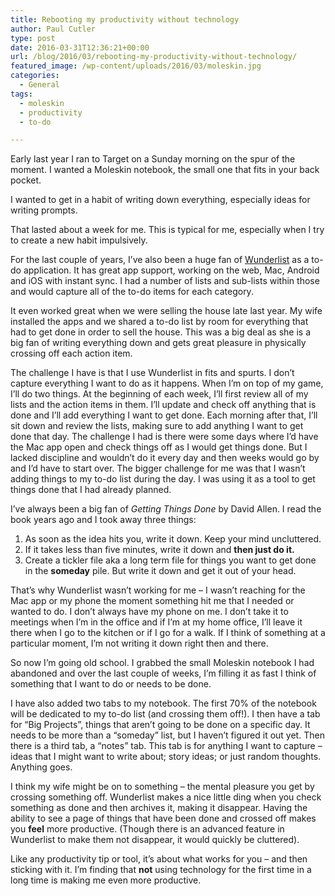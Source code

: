 ```yaml
---
title: Rebooting my productivity without technology
author: Paul Cutler
type: post
date: 2016-03-31T12:36:21+00:00
url: /blog/2016/03/rebooting-my-productivity-without-technology/
featured_image: /wp-content/uploads/2016/03/moleskin.jpg
categories:
  - General
tags:
  - moleskin
  - productivity
  - to-do

---
```

Early last year I ran to Target on a Sunday morning on the spur of the moment. I wanted a Moleskin notebook, the small one that fits in your back pocket.

I wanted to get in a habit of writing down everything, especially ideas for writing prompts. 

That lasted about a week for me. This is typical for me, especially when I try to create a new habit impulsively.

For the last couple of years, I’ve also been a huge fan of [Wunderlist][1] as a to-do application. It has great app support, working on the web, Mac, Android and iOS with instant sync. I had a number of lists and sub-lists within those and would capture all of the to-do items for each category.

It even worked great when we were selling the house late last year. My wife installed the apps and we shared a to-do list by room for everything that had to get done in order to sell the house. This was a big deal as she is a big fan of writing everything down and gets great pleasure in physically crossing off each action item.

The challenge I have is that I use Wunderlist in fits and spurts. I don’t capture everything I want to do as it happens. When I’m on top of my game, I’ll do two things. At the beginning of each week, I’ll first review all of my lists and the action items in them. I’ll update and check off anything that is done and I’ll add everything I want to get done. Each morning after that, I’ll sit down and review the lists, making sure to add anything I want to get done that day. The challenge I had is there were some days where I’d have the Mac app open and check things off as I would get things done. But I lacked discipline and wouldn’t do it every day and then weeks would go by and I’d have to start over. The bigger challenge for me was that I wasn’t adding things to my to-do list during the day. I was using it as a tool to get things done that I had already planned.

I’ve always been a big fan of _Getting Things Done_ by David Allen. I read the book years ago and I took away three things:

  1. As soon as the idea hits you, write it down. Keep your mind uncluttered.
  2. If it takes less than five minutes, write it down and **then just do it.**
  3. Create a tickler file aka a long term file for things you want to get done in the **someday** pile. But write it down and get it out of your head.

That’s why Wunderlist wasn’t working for me &#8211; I wasn’t reaching for the Mac app or my phone the moment something hit me that I needed or wanted to do. I don’t always have my phone on me. I don’t take it to meetings when I’m in the office and if I’m at my home office, I’ll leave it there when I go to the kitchen or if I go for a walk. If I think of something at a particular moment, I’m not writing it down right then and there.

So now I’m going old school. I grabbed the small Moleskin notebook I had abandoned and over the last couple of weeks, I’m filling it as fast I think of something that I want to do or needs to be done.

I have also added two tabs to my notebook. The first 70% of the notebook will be dedicated to my to-do list (and crossing them off!). I then have a tab for “Big Projects”, things that aren’t going to be done on a specific day. It needs to be more than a “someday” list, but I haven’t figured it out yet. Then there is a third tab, a “notes” tab. This tab is for anything I want to capture &#8211; ideas that I might want to write about; story ideas; or just random thoughts. Anything goes.

I think my wife might be on to something &#8211; the mental pleasure you get by crossing something off. Wunderlist makes a nice little ding when you check something as done and then archives it, making it disappear. Having the ability to see a page of things that have been done and crossed off makes you **feel** more productive. (Though there is an advanced feature in Wunderlist to make them not disappear, it would quickly be cluttered).

Like any productivity tip or tool, it’s about what works for you &#8211; and then sticking with it. I’m finding that **not** using technology for the first time in a long time is making me even more productive.

 [1]: https://www.wunderlist.com